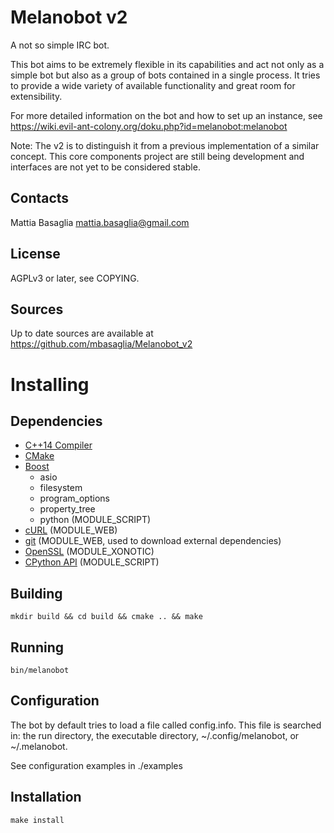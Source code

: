 Melanobot v2
============

A not so simple IRC bot.

This bot aims to be extremely flexible in its capabilities and act not only as
a simple bot but also as a group of bots contained in a single process.
It tries to provide a wide variety of available functionality and great room
for extensibility.

For more detailed information on the bot and how to set up an instance,
see https://wiki.evil-ant-colony.org/doku.php?id=melanobot:melanobot

Note: The v2 is to distinguish it from a previous implementation of a similar
concept. This core components project are still being development
and interfaces are not yet to be considered stable.

Contacts
--------
Mattia Basaglia <mattia.basaglia@gmail.com>


License
-------
AGPLv3 or later, see COPYING.


Sources
-------

Up to date sources are available at https://github.com/mbasaglia/Melanobot_v2

Installing
==========

Dependencies
------------

* [C++14 Compiler](http://en.cppreference.com/w/cpp/compiler_support)
* [CMake](http://www.cmake.org/)
* [Boost](http://www.boost.org/)
    * asio
    * filesystem
    * program_options
    * property_tree
    * python (MODULE_SCRIPT)
* [cURL](http://curl.haxx.se/libcurl/) (MODULE_WEB)
* [git](http://git-scm.com/) (MODULE_WEB, used to download external dependencies)
* [OpenSSL](http://openssl.org/) (MODULE_XONOTIC)
* [CPython API](https://www.python.org/) (MODULE_SCRIPT)

Building
--------

    mkdir build && cd build && cmake .. && make

Running
-------

    bin/melanobot

Configuration
-------------

The bot by default tries to load a file called config.info.
This file is searched in: the run directory,
the executable directory, ~/.config/melanobot, or ~/.melanobot.

See configuration examples in ./examples

Installation
------------

    make install
